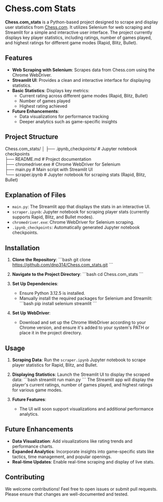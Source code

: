 # Chess.com Stats

**Chess.com_stats** is a Python-based project designed to scrape and display user statistics from [Chess.com](https://www.chess.com/). It utilizes Selenium for web scraping and Streamlit for a simple and interactive user interface. The project currently displays key player statistics, including ratings, number of games played, and highest ratings for different game modes (Rapid, Blitz, Bullet).

## Features

- **Web Scraping with Selenium**: Scrapes data from Chess.com using the Chrome WebDriver.
- **Streamlit UI**: Provides a clean and interactive interface for displaying statistics.
- **Basic Statistics**: Displays key metrics:
  - Current rating across different game modes (Rapid, Blitz, Bullet)
  - Number of games played
  - Highest rating achieved
- **Future Enhancements**:
  - Data visualizations for performance tracking
  - Deeper analytics such as game-specific insights

## Project Structure

Chess.com_stats/
│
├── .ipynb_checkpoints/      # Jupyter notebook checkpoints  
├── README.md                # Project documentation  
├── chromedriver.exe         # Chrome WebDriver for Selenium  
├── main.py                  # Main script with Streamlit UI  
└── scraper.ipynb            # Jupyter notebook for scraping stats (Rapid, Blitz, Bullet)  


## Explanation of Files

- `main.py`: The Streamlit app that displays the stats in an interactive UI.
- `scraper.ipynb`: Jupyter notebook for scraping player stats (currently supports Rapid, Blitz, and Bullet modes).
- `chromedriver.exe`: Chrome WebDriver for Selenium scraping.
- `.ipynb_checkpoints`: Automatically generated Jupyter notebook checkpoints.

## Installation

1. **Clone the Repository**:
   \`\`\`bash
   git clone https://github.com/dnp314/Chess.com_stats.git
   \`\`\`

2. **Navigate to the Project Directory**:
   \`\`\`bash
   cd Chess.com_stats
   \`\`\`

3. **Set Up Dependencies**:
   - Ensure Python 3.12.5 is installed.
   - Manually install the required packages for Selenium and Streamlit:
     \`\`\`bash
     pip install selenium streamlit
     \`\`\`

4. **Set Up WebDriver**:
   - Download and set up the Chrome WebDriver according to your Chrome version, and ensure it's added to your system's PATH or place it in the project directory.

## Usage

1. **Scraping Data**: Run the `scraper.ipynb` Jupyter notebook to scrape player statistics for Rapid, Blitz, and Bullet.

2. **Displaying Statistics**: Launch the Streamlit UI to display the scraped data:
   \`\`\`bash
   streamlit run main.py
   \`\`\`
   The Streamlit app will display the player's current ratings, number of games played, and highest ratings for various game modes.

3. **Future Features**:
   - The UI will soon support visualizations and additional performance analytics.

## Future Enhancements

- **Data Visualization**: Add visualizations like rating trends and performance charts.
- **Expanded Analytics**: Incorporate insights into game-specific stats like tactics, time management, and popular openings.
- **Real-time Updates**: Enable real-time scraping and display of live stats.

## Contributing

We welcome contributions! Feel free to open issues or submit pull requests. Please ensure that changes are well-documented and tested.